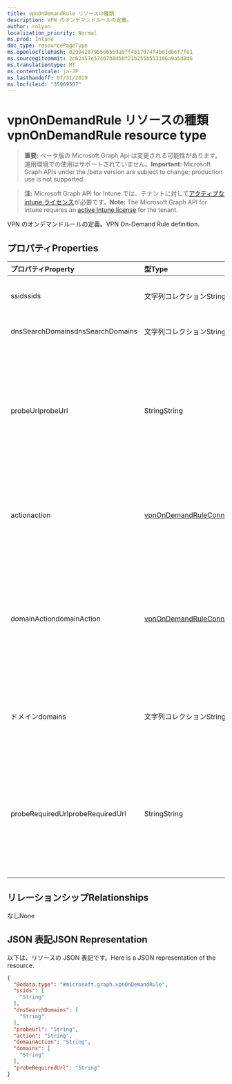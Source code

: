 ```yaml
---
title: vpnOnDemandRule リソースの種類
description: VPN のオンデマンドルールの定義。
author: rolyon
localization_priority: Normal
ms.prod: Intune
doc_type: resourcePageType
ms.openlocfilehash: 02994207955e65b9a9ff4817d74f4b81db6f7f81
ms.sourcegitcommit: 2c62457e57467b8d50f21b255b553106a9a5d8d6
ms.translationtype: MT
ms.contentlocale: ja-JP
ms.lasthandoff: 07/31/2019
ms.locfileid: "35969507"
---
```

# <a name="vpnondemandrule-resource-type"></a><span data-ttu-id="eab01-103">vpnOnDemandRule リソースの種類</span><span class="sxs-lookup"><span data-stu-id="eab01-103">vpnOnDemandRule resource type</span></span>

> <span data-ttu-id="eab01-104">**重要:** ベータ版の Microsoft Graph Api は変更される可能性があります。運用環境での使用はサポートされていません。</span><span class="sxs-lookup"><span data-stu-id="eab01-104">**Important:** Microsoft Graph APIs under the /beta version are subject to change; production use is not supported.</span></span>

> <span data-ttu-id="eab01-105">**注:** Microsoft Graph API for Intune では、テナントに対して[アクティブな intune ライセンス](https://go.microsoft.com/fwlink/?linkid=839381)が必要です。</span><span class="sxs-lookup"><span data-stu-id="eab01-105">**Note:** The Microsoft Graph API for Intune requires an [active Intune license](https://go.microsoft.com/fwlink/?linkid=839381) for the tenant.</span></span>

<span data-ttu-id="eab01-106">VPN のオンデマンドルールの定義。</span><span class="sxs-lookup"><span data-stu-id="eab01-106">VPN On-Demand Rule definition.</span></span>

## <a name="properties"></a><span data-ttu-id="eab01-107">プロパティ</span><span class="sxs-lookup"><span data-stu-id="eab01-107">Properties</span></span>
|<span data-ttu-id="eab01-108">プロパティ</span><span class="sxs-lookup"><span data-stu-id="eab01-108">Property</span></span>|<span data-ttu-id="eab01-109">型</span><span class="sxs-lookup"><span data-stu-id="eab01-109">Type</span></span>|<span data-ttu-id="eab01-110">説明</span><span class="sxs-lookup"><span data-stu-id="eab01-110">Description</span></span>|
|:---|:---|:---|
|<span data-ttu-id="eab01-111">ssid</span><span class="sxs-lookup"><span data-stu-id="eab01-111">ssids</span></span>|<span data-ttu-id="eab01-112">文字列コレクション</span><span class="sxs-lookup"><span data-stu-id="eab01-112">String collection</span></span>|<span data-ttu-id="eab01-113">ネットワークサービスセット識別子 (Ssid)。</span><span class="sxs-lookup"><span data-stu-id="eab01-113">Network Service Set Identifiers (SSIDs).</span></span>|
|<span data-ttu-id="eab01-114">dnsSearchDomains</span><span class="sxs-lookup"><span data-stu-id="eab01-114">dnsSearchDomains</span></span>|<span data-ttu-id="eab01-115">文字列コレクション</span><span class="sxs-lookup"><span data-stu-id="eab01-115">String collection</span></span>|<span data-ttu-id="eab01-116">DNS 検索ドメイン。</span><span class="sxs-lookup"><span data-stu-id="eab01-116">DNS Search Domains.</span></span>|
|<span data-ttu-id="eab01-117">probeUrl</span><span class="sxs-lookup"><span data-stu-id="eab01-117">probeUrl</span></span>|<span data-ttu-id="eab01-118">String</span><span class="sxs-lookup"><span data-stu-id="eab01-118">String</span></span>|<span data-ttu-id="eab01-119">プローブする URL。</span><span class="sxs-lookup"><span data-stu-id="eab01-119">A URL to probe.</span></span> <span data-ttu-id="eab01-120">リダイレクトされていない (200 HTTP 状態コードを返す) この URL が正常に取得された場合、このルールは一致します。</span><span class="sxs-lookup"><span data-stu-id="eab01-120">If this URL is successfully fetched (returning a 200 HTTP status code) without redirection, this rule matches.</span></span>|
|<span data-ttu-id="eab01-121">action</span><span class="sxs-lookup"><span data-stu-id="eab01-121">action</span></span>|[<span data-ttu-id="eab01-122">vpnOnDemandRuleConnectionAction</span><span class="sxs-lookup"><span data-stu-id="eab01-122">vpnOnDemandRuleConnectionAction</span></span>](../resources/intune-deviceconfig-vpnondemandruleconnectionaction.md)|<span data-ttu-id="eab01-123">Action.</span><span class="sxs-lookup"><span data-stu-id="eab01-123">Action.</span></span> <span data-ttu-id="eab01-124">使用可能な値は、`connect`、`evaluateConnection`、`ignore`、`disconnect` です。</span><span class="sxs-lookup"><span data-stu-id="eab01-124">Possible values are: `connect`, `evaluateConnection`, `ignore`, `disconnect`.</span></span>|
|<span data-ttu-id="eab01-125">domainAction</span><span class="sxs-lookup"><span data-stu-id="eab01-125">domainAction</span></span>|[<span data-ttu-id="eab01-126">vpnOnDemandRuleConnectionDomainAction</span><span class="sxs-lookup"><span data-stu-id="eab01-126">vpnOnDemandRuleConnectionDomainAction</span></span>](../resources/intune-deviceconfig-vpnondemandruleconnectiondomainaction.md)|<span data-ttu-id="eab01-127">ドメインアクション (アクションが接続を評価する場合にのみ該当)。</span><span class="sxs-lookup"><span data-stu-id="eab01-127">Domain Action (Only applicable when Action is evaluate connection).</span></span> <span data-ttu-id="eab01-128">可能な値は、`connectIfNeeded`、`neverConnect` です。</span><span class="sxs-lookup"><span data-stu-id="eab01-128">Possible values are: `connectIfNeeded`, `neverConnect`.</span></span>|
|<span data-ttu-id="eab01-129">ドメイン</span><span class="sxs-lookup"><span data-stu-id="eab01-129">domains</span></span>|<span data-ttu-id="eab01-130">文字列コレクション</span><span class="sxs-lookup"><span data-stu-id="eab01-130">String collection</span></span>|<span data-ttu-id="eab01-131">ドメイン (アクションが接続を評価する場合にのみ該当)。</span><span class="sxs-lookup"><span data-stu-id="eab01-131">Domains (Only applicable when Action is evaluate connection).</span></span>|
|<span data-ttu-id="eab01-132">probeRequiredUrl</span><span class="sxs-lookup"><span data-stu-id="eab01-132">probeRequiredUrl</span></span>|<span data-ttu-id="eab01-133">String</span><span class="sxs-lookup"><span data-stu-id="eab01-133">String</span></span>|<span data-ttu-id="eab01-134">必要な Url をプローブします (アクションが接続を評価する場合にのみ適用され、必要に応じて、DomainAction が connect である)。</span><span class="sxs-lookup"><span data-stu-id="eab01-134">Probe Required Url (Only applicable when Action is evaluate connection and DomainAction is connect if needed).</span></span>|

## <a name="relationships"></a><span data-ttu-id="eab01-135">リレーションシップ</span><span class="sxs-lookup"><span data-stu-id="eab01-135">Relationships</span></span>
<span data-ttu-id="eab01-136">なし</span><span class="sxs-lookup"><span data-stu-id="eab01-136">None</span></span>

## <a name="json-representation"></a><span data-ttu-id="eab01-137">JSON 表記</span><span class="sxs-lookup"><span data-stu-id="eab01-137">JSON Representation</span></span>
<span data-ttu-id="eab01-138">以下は、リソースの JSON 表記です。</span><span class="sxs-lookup"><span data-stu-id="eab01-138">Here is a JSON representation of the resource.</span></span>
<!-- {
  "blockType": "resource",
  "@odata.type": "microsoft.graph.vpnOnDemandRule"
}
-->
``` json
{
  "@odata.type": "#microsoft.graph.vpnOnDemandRule",
  "ssids": [
    "String"
  ],
  "dnsSearchDomains": [
    "String"
  ],
  "probeUrl": "String",
  "action": "String",
  "domainAction": "String",
  "domains": [
    "String"
  ],
  "probeRequiredUrl": "String"
}
```





